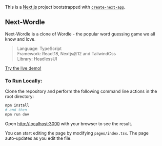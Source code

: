 This is a [Next.js](https://nextjs.org/) project bootstrapped with [`create-next-app`](https://github.com/vercel/next.js/tree/canary/packages/create-next-app).

## Next-Wordle

Next-Wordle is a clone of Wordle - the popular word guessing game we all know and love.

> Language: TypeScript \
> Framework: React18, Nextjs@12 and TailwindCss \
> Library: HeadlessUI

[Try the live demo!](https://next-wordle-two.vercel.app/)

### To Run Locally:
Clone the repository and perform the following command line actions in the root directory:

```bash
npm install
# and then
npm run dev
```

Open [http://localhost:3000](http://localhost:3000) with your browser to see the result.

You can start editing the page by modifying `pages/index.tsx`. The page auto-updates as you edit the file.

